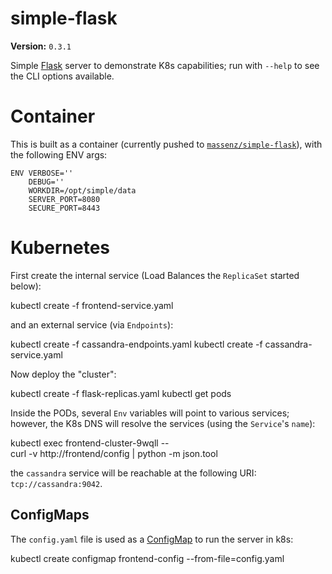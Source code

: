# simple-flask

__Version:__ `0.3.1`

Simple [Flask](https://flask.io) server to demonstrate K8s capabilities; run with `--help`
to see the CLI options available.

# Container

This is built as a container (currently pushed to
[`massenz/simple-flask`](https://hub.docker.com/r/massenz/simple-flask)), with the following ENV
args:

    ENV VERBOSE=''
        DEBUG=''
        WORKDIR=/opt/simple/data
        SERVER_PORT=8080
        SECURE_PORT=8443


# Kubernetes

First create the internal service (Load Balances the `ReplicaSet` started below):

  kubectl create -f frontend-service.yaml

and an external service (via `Endpoints`):

  kubectl create -f cassandra-endpoints.yaml
  kubectl create -f cassandra-service.yaml

Now deploy the "cluster":

  kubectl create -f flask-replicas.yaml
  kubectl get pods

Inside the PODs, several `Env` variables will point to various services; however,
the K8s DNS will resolve the services (using the `Service`'s `name`):

  kubectl exec frontend-cluster-9wqll -- \
    curl -v http://frontend/config | python -m json.tool

the `cassandra` service will be reachable at the following URI: `tcp://cassandra:9042`.

## ConfigMaps

The `config.yaml` file is used as a [ConfigMap](https://kubernetes.io/docs/tasks/configure-pod-container/configure-pod-configmap/) to run the server in k8s:

  kubectl create configmap frontend-config --from-file=config.yaml
